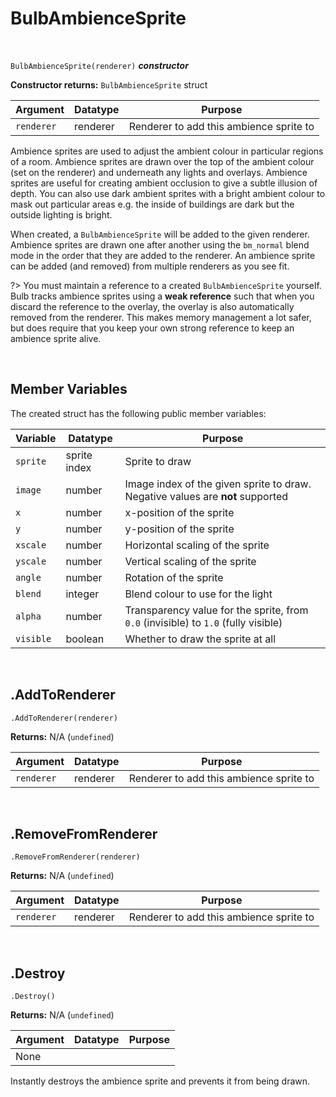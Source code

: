 # BulbAmbienceSprite

&nbsp;

`BulbAmbienceSprite(renderer)` ***constructor***

**Constructor returns:** `BulbAmbienceSprite` struct

|Argument  |Datatype    |Purpose                                |
|----------|------------|---------------------------------------|
|`renderer`|renderer    |Renderer to add this ambience sprite to|

Ambience sprites are used to adjust the ambient colour in particular regions of a room. Ambience sprites are drawn over the top of the ambient colour (set on the renderer) and underneath any lights and overlays. Ambience sprites are useful for creating ambient occlusion to give a subtle illusion of depth. You can also use dark ambient sprites with a bright ambient colour to mask out particular areas e.g. the inside of buildings are dark but the outside lighting is bright.

When created, a `BulbAmbienceSprite` will be added to the given renderer. Ambience sprites are drawn one after another using the `bm_normal` blend mode in the order that they are added to the renderer. An ambience sprite can be added (and removed) from multiple renderers as you see fit.

?> You must maintain a reference to a created `BulbAmbienceSprite` yourself. Bulb tracks ambience sprites using a **weak reference** such that when you discard the reference to the overlay, the overlay is also automatically removed from the renderer. This makes memory management a lot safer, but does require that you keep your own strong reference to keep an ambience sprite alive.

&nbsp;

## Member Variables

The created struct has the following public member variables:

|Variable |Datatype    |Purpose                                                                           |
|---------|------------|----------------------------------------------------------------------------------|
|`sprite` |sprite index|Sprite to draw                                                                    |
|`image`  |number      |Image index of the given sprite to draw. Negative values are **not** supported    |
|`x`      |number      |x-position of the sprite                                                          |
|`y`      |number      |y-position of the sprite                                                          |
|`xscale` |number      |Horizontal scaling of the sprite                                                  |
|`yscale` |number      |Vertical scaling of the sprite                                                    |
|`angle`  |number      |Rotation of the sprite                                                            |
|`blend`  |integer     |Blend colour to use for the light                                                 |
|`alpha`  |number      |Transparency value for the sprite, from `0.0` (invisible) to `1.0` (fully visible)|
|`visible`|boolean     |Whether to draw the sprite at all                                                 |

&nbsp;

## .AddToRenderer

`.AddToRenderer(renderer)`

**Returns:** N/A (`undefined`)

|Argument  |Datatype|Purpose                                |
|----------|--------|---------------------------------------|
|`renderer`|renderer|Renderer to add this ambience sprite to|

&nbsp;

## .RemoveFromRenderer

`.RemoveFromRenderer(renderer)`

**Returns:** N/A (`undefined`)

|Argument  |Datatype|Purpose                                |
|----------|--------|---------------------------------------|
|`renderer`|renderer|Renderer to add this ambience sprite to|

&nbsp;

## .Destroy

`.Destroy()`

**Returns:** N/A (`undefined`)

|Argument|Datatype|Purpose|
|--------|--------|-------|
|None    |        |       |

Instantly destroys the ambience sprite and prevents it from being drawn.